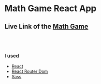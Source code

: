 # Math Game React App

## Live Link of the  [Math Game](https://smathgame.netlify.app/)
<br>
<br>

### I used 
- [React](https://reactjs.org/)
- [React Router Dom](https://reactrouter.com/)
- [Sass](https://sass-lang.com/)
